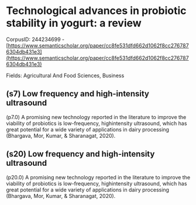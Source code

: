 # Technological advances in probiotic stability in yogurt: a review

CorpusID: 244234699 - [https://www.semanticscholar.org/paper/cc8fe531dfd662d1062f8cc2767876304db431e3](https://www.semanticscholar.org/paper/cc8fe531dfd662d1062f8cc2767876304db431e3)

Fields: Agricultural And Food Sciences, Business

## (s7) Low frequency and high-intensity ultrasound
(p7.0) A promising new technology reported in the literature to improve the viability of probiotics is low-frequency, highintensity ultrasound, which has great potential for a wide variety of applications in dairy processing (Bhargava, Mor, Kumar, & Sharanagat, 2020).
## (s20) Low frequency and high-intensity ultrasound
(p20.0) A promising new technology reported in the literature to improve the viability of probiotics is low-frequency, highintensity ultrasound, which has great potential for a wide variety of applications in dairy processing (Bhargava, Mor, Kumar, & Sharanagat, 2020).
